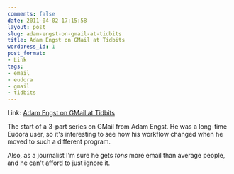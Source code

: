 ```yaml
---
comments: false
date: 2011-04-02 17:15:58
layout: post
slug: adam-engst-on-gmail-at-tidbits
title: Adam Engst on GMail at Tidbits
wordpress_id: 1
post_format:
- Link
tags:
- email
- eudora
- gmail
- tidbits
---
```


Link: [Adam Engst on GMail at Tidbits](http://tidbits.com/article/12036)

The start of a 3-part series on GMail from Adam Engst. He was a long-time Eudora user, so it's interesting to see how his workflow changed when he moved to such a different program.

Also, as a journalist I'm sure he gets *tons* more email than average people, and he can't afford to just ignore it.
